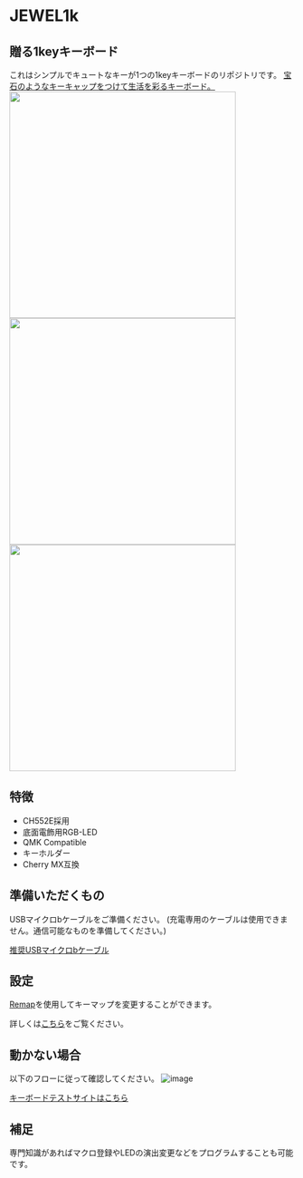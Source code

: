 # JEWEL1k

## 贈る1keyキーボード
これはシンプルでキュートなキーが1つの1keyキーボードのリポジトリです。
[宝石のようなキーキャップをつけて生活を彩るキーボード。
](https://protopedia.net/prototype/5161)
<img src="https://github.com/fooping-tech/JEWEL1k/assets/4471301/ad85fd7b-3cdf-4752-93f5-e55d8232f017" width="400">
<img src="https://github.com/fooping-tech/JEWEL1k/assets/4471301/cf67398f-d85a-43b7-a5e8-346bba7ba298" width="400">
<img src="https://github.com/fooping-tech/JEWEL1k/assets/4471301/9542fb44-82ba-4e03-a5d2-f8069359e2b3" width="400">

## 特徴
- CH552E採用
- 底面電飾用RGB-LED
- QMK Compatible
- キーホルダー
- Cherry MX互換

## 準備いただくもの
USBマイクロbケーブルをご準備ください。
(充電専用のケーブルは使用できません。通信可能なものを準備してください。)

[推奨USBマイクロbケーブル](https://amzn.asia/d/6Fgq0Xd)

## 設定
[Remap](https://remap-keys.app)を使用してキーマップを変更することができます。

詳しくは[こちら](https://github.com/fooping-tech/JEWEL1k/blob/main/setting/HowToCustom.md)をご覧ください。


## 動かない場合
以下のフローに従って確認してください。
![image](https://github.com/user-attachments/assets/9d08b356-8345-42e5-950f-88171df02ea3)

[キーボードテストサイトはこちら](https://www.onlinemictest.com/ja/keyboard-test/)

## 補足
専門知識があればマクロ登録やLEDの演出変更などをプログラムすることも可能です。
